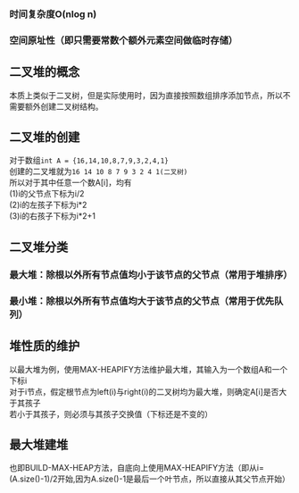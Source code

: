 ### 时间复杂度O(nlog n)
### 空间原址性（即只需要常数个额外元素空间做临时存储）  
## 二叉堆的概念  
本质上类似于二叉树，但是实际使用时，因为直接按照数组排序添加节点，所以不需要额外创建二叉树结构。
## 二叉堆的创建
对于数组``` int A = {16,14,10,8,7,9,3,2,4,1} ```  
创建的二叉堆就为```16 14 10 8 7 9 3 2 4 1(二叉树)```  
所以对于其中任意一个数A[i]，均有  
(1)i的父节点下标为i/2  
(2)i的左孩子下标为i\*2    
(3)i的右孩子下标为i\*2+1  
## 二叉堆分类
### 最大堆：除根以外所有节点值均小于该节点的父节点（常用于堆排序）
### 最小堆：除根以外所有节点值均大于该节点的父节点（常用于优先队列）
## 堆性质的维护
以最大堆为例，使用MAX-HEAPIFY方法维护最大堆，其输入为一个数组A和一个下标i  
对于i节点，假定根节点为left(i)与right(i)的二叉树均为最大堆，则确定A[i]是否大于其孩子  
若小于其孩子，则必须与其孩子交换值（下标还是不变的）
## 最大堆建堆
也即BUILD-MAX-HEAP方法，自底向上使用MAX-HEAPIFY方法（即从i=(A.size()-1)/2开始,因为A.size()-1是最后一个叶节点，所以直接从其父节点开始）
